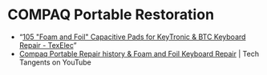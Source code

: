 # COMPAQ Portable Restoration

* “[105 "Foam and Foil" Capacitive Pads for KeyTronic & BTC Keyboard Repair - TexElec](https://texelec.com/product/foam-capacitive-pads-keytronic/)”
* [Compaq Portable Repair history & Foam and Foil Keyboard Repair](https://youtu.be/45RncZIVeII) | Tech Tangents on YouTube